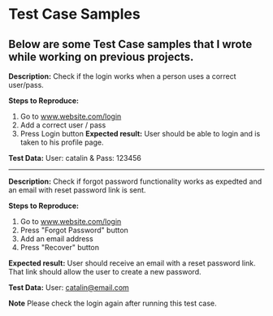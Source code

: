 # Test Case Samples
Below are some Test Case samples that I wrote while working on previous projects.
------------------
**Description:**
Check if the login works when a person uses a correct user/pass.

**Steps to Reproduce:**
1. Go to www.website.com/login
2. Add a correct user / pass
3. Press Login button
**Expected result:**
User should be able to login and is taken to his profile page.

**Test Data:** 
User: catalin & Pass: 123456

----------------------

**Description:**
Check if forgot password functionality works as expedted and an email with reset password link is sent.

**Steps to Reproduce:**
1. Go to www.website.com/login
2. Press "Forgot Password" button
3. Add an email address
4. Press "Recover" button

**Expected result:**
User should receive an email with a reset password link. That link should allow the user to create a new password.

**Test Data:**
User: catalin@email.com

**Note**
Please check the login again after running this test case.
